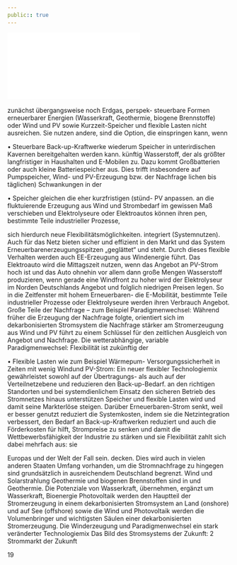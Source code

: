 ```yaml
---
public:: true
---
```

![./pages/page21.pdf](../assets/./pages/page21.pdf)




zunächst übergangsweise noch Erdgas, perspek-
steuerbare Formen erneuerbarer Energien (Wasserkraft, Geothermie, biogene Brennstoffe) oder
Wind und PV sowie Kurzzeit-Speicher und flexible Lasten nicht ausreichen. Sie nutzen andere,
sind die Option, die einspringen kann, wenn

• Steuerbare Back-up-Kraftwerke wiederum
Speicher in unterirdischen Kavernen bereitgehalten werden kann.
künftig Wasserstoff, der als größter langfristiger
in Haushalten und E-Mobilen zu. Dazu kommt
Großbatterien oder auch kleine Batteriespeicher
aus. Dies trifft insbesondere auf Pumpspeicher,
Wind- und PV-Erzeugung bzw. der Nachfrage
lichen bis täglichen) Schwankungen in der

• Speicher gleichen die eher kurzfristigen (stünd-
PV anpassen.
an die fluktuierende Erzeugung aus Wind und
Strombedarf im gewissen Maß verschieben und
Elektrolyseure oder Elektroautos können ihren
pen, bestimmte Teile industrieller Prozesse,

sich hierdurch neue Flexibilitätsmöglichkeiten.
integriert (Systemnutzen). Auch für das Netz bieten
sicher und effizient in den Markt und das System
Erneuerbarenerzeugungsspitzen „geglättet“ und
steht. Durch dieses flexible Verhalten werden auch
EE-Erzeugung aus Windenergie führt. Das Elektroauto wird die Mittagszeit nutzen, wenn das Angebot an PV-Strom hoch ist und das Auto ohnehin
vor allem dann große Mengen Wasserstoff produzieren, wenn gerade eine Windfront zu hoher
wird der Elektrolyseur im Norden Deutschlands
Angebot und folglich niedrigen Preisen legen. So
in die Zeitfenster mit hohem Erneuerbaren-­
die E-Mobilität, bestimmte Teile industrieller Prozesse oder Elektrolyseure werden ihren Verbrauch
Angebot. Große Teile der Nachfrage – zum Beispiel
Paradigmenwechsel: Während früher die Erzeugung der Nachfrage folgte, orientiert sich im dekarbonisierten Stromsystem die Nachfrage stärker am
Stromerzeugung aus Wind und PV führt zu einem
Schlüssel für den zeitlichen Ausgleich von Angebot und Nachfrage. Die wetterabhängige, variable
Paradigmenwechsel: Flexibilität ist zukünftig der

• Flexible Lasten wie zum Beispiel Wärmepum-
Versorgungssicherheit in Zeiten mit wenig Windund PV-Strom:
Ein neuer flexibler Technologiemix gewährleistet
sowohl auf der Übertragungs- als auch auf der Verteilnetzebene und reduzieren den Back-up-Bedarf.
an den richtigen Standorten und bei systemdienlichem Einsatz den sicheren Betrieb des Stromnetzes
hinaus unterstützen Speicher und flexible Lasten
wird und damit seine Markterlöse steigen. Darüber
Erneuerbaren-Strom senkt, weil er besser genutzt
reduziert die Systemkosten, indem sie die Netzintegration verbessert, den Bedarf an Back-up-Kraftwerken reduziert und auch die Förderkosten für
hilft, Strompreise zu senken und damit die Wettbewerbsfähigkeit der Industrie zu stärken und sie
Flexibilität zahlt sich dabei mehrfach aus: sie

Europas und der Welt der Fall sein.
decken. Dies wird auch in vielen anderen Staaten
Umfang vorhanden, um die Stromnachfrage zu
hingegen sind grundsätzlich in ausreichendem
Deutschland begrenzt. Wind und Solarstrahlung
Geothermie und biogenen Brennstoffen sind in
und Geothermie. Die Potenziale von Wasserkraft,
übernehmen, ergänzt um Wasserkraft, Bioenergie
Photovoltaik werden den Hauptteil der Stromerzeugung in einem dekarbonisierten Stromsystem
an Land (onshore) und auf See (offshore) sowie die
Wind und Photovoltaik werden die Volumenbringer und wichtigsten Säulen einer dekarbonisierten Stromerzeugung. Die Winderzeugung
und Paradigmenwechsel
ein stark veränderter Technologiemix
Das Bild des Stromsystems der Zukunft:
2 Strommarkt der Zukunft

19
